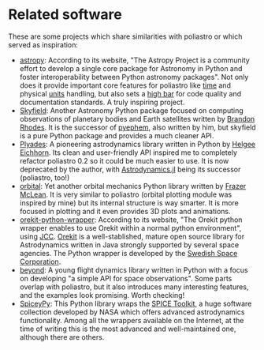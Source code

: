 # Related software

These are some projects which share similarities with poliastro or which
served as inspiration:

- [astropy](http://www.astropy.org/): According to its website, \"The
  Astropy Project is a community effort to develop a single core
  package for Astronomy in Python and foster interoperability between
  Python astronomy packages\". Not only does it provide important core
  features for poliastro like [time](https://docs.astropy.org/en/stable/time/) and physical [units](https://docs.astropy.org/en/stable/units/) handling, but
  also sets a [high bar](https://docs.astropy.org/en/stable/index.html) for code quality and documentation standards. A
  truly inspiring project.
- [Skyfield](https://rhodesmill.org/skyfield/): Another Astronomy
  Python package focused on computing observations of planetary bodies
  and Earth satellites written by [Brandon Rhodes](https://rhodesmill.org/brandon/). It is the successor
  of [pyephem](https://rhodesmill.org/pyephem/), also written by him, but skyfield is a pure Python
  package and provides a much cleaner API.
- [Plyades](https://plyades.readthedocs.io/): A pioneering
  astrodynamics library written in Python by [Helgee Eichhorn](https://helgeeichhorn.de/). Its
  clean and user-friendly API inspired me to completely refactor
  poliastro 0.2 so it could be much easier to use. It is now deprecated by the author, with [Astrodynamics.jl](https://juliaastrodynamics.github.io/) being its successor (poliastro, too!)
- [orbital](https://pythonhosted.org/OrbitalPy/): Yet another orbital
  mechanics Python library written by [Frazer McLean](https://www.frazermclean.co.uk/). It is very
  similar to poliastro (orbital plotting module was inspired by mine)
  but its internal structure is way smarter. It is more focused in
  plotting and it even provides 3D plots and animations.
- [orekit-python-wrapper](https://www.orekit.org/forge/projects/orekit-python-wrapper/wiki):
  According to its website, \"The Orekit python wrapper enables to use
  Orekit within a normal python environment\", using [JCC](https://lucene.apache.org/pylucene/jcc/index.html). [Orekit](https://www.orekit.org/) is a
  well-stablished, mature open source library for Astrodynamics
  written in Java strongly supported by several space agencies. The
  Python wrapper is developed by the [Swedish Space Corporation](https://sscspace.com/).
- [beyond](https://github.com/galactics/beyond/): A young flight
  dynamics library written in Python with a focus on developing \"a
  simple API for space observations\". Some parts overlap with
  poliastro, but it also introduces many interesting features, and the
  examples look promising. Worth checking!
- [SpiceyPy](https://github.com/andrewannex/SpiceyPy): This Python
  library wraps the [SPICE Toolkit](https://naif.jpl.nasa.gov/naif/toolkit.html), a huge software collection
  developed by NASA which offers advanced astrodynamics functionality.
  Among all the wrappers available on the Internet, at the time of
  writing this is the most advanced and well-maintained one, although
  there are others.